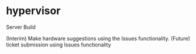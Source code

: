 hypervisor
==========

Server Build

(Interim) Make hardware suggestions using the Issues functionality.
(Future) ticket submission using Issues functionality
